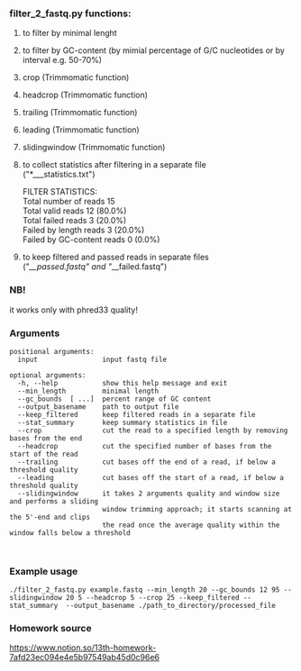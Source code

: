 ### filter_2_fastq.py functions:    
1. to filter by minimal lenght  
2. to filter by GC-content (by mimial percentage of G/C nucleotides or by interval e.g. 50-70%)  
3. crop (Trimmomatic function)  
4. headcrop (Trimmomatic function) 
5. trailing (Trimmomatic function) 
6. leading (Trimmomatic function) 
7. slidingwindow (Trimmomatic function)   
8. to collect statistics after filtering in a separate file  
  ("*\_\__statistics.txt")  
  
   FILTER STATISTICS:  
   Total number of reads 15  
   Total valid reads 12 (80.0%)  
   Total failed reads 3 (20.0%)  
   Failed by length reads 3 (20.0%)  
   Failed by GC-content reads 0 (0.0%)  

9. to keep filtered and passed reads in separate files  
  ("*\_\_passed.fastq" and "*\_\_failed.fastq")  

### NB!  
it works only with phred33 quality!  

### Arguments  
```
positional arguments:
  input                input fastq file

optional arguments:
  -h, --help           show this help message and exit  
  --min_length         minimal length  
  --gc_bounds  [ ...]  percent range of GC content   
  --output_basename    path to output file  
  --keep_filtered      keep filtered reads in a separate file  
  --stat_summary       keep summary statistics in file  
  --crop               cut the read to a specified length by removing bases from the end  
  --headcrop           cut the specified number of bases from the start of the read  
  --trailing           cut bases off the end of a read, if below a threshold quality   
  --leading            cut bases off the start of a read, if below a threshold quality  
  --slidingwindow      it takes 2 arguments quality and window size and performs a sliding 
                       window trimming approach; it starts scanning at the 5'-end and clips 
                       the read once the average quality within the window falls below a threshold  



```
### Example usage  

```
./filter_2_fastq.py example.fastq --min_length 20 --gc_bounds 12 95 --slidingwindow 20 5 --headcrop 5 --crop 25 --keep_filtered --stat_summary  --output_basename ./path_to_directory/processed_file 
```

### Homework source
https://www.notion.so/13th-homework-7afd23ec094e4e5b97549ab45d0c96e6  
